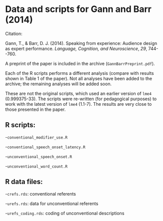 # Data and scripts for Gann and Barr (2014)

Citation:

Gann, T., & Barr, D. J. (2014).  Speaking from experience: Audience design as expert performance.  *Language, Cognition, and Neuroscience*, *29*, 744--760.

A preprint of the paper is included in the archive (`GannBarrPreprint.pdf`).

Each of the R scripts performs a different analysis (compare with results shown in Table 1 of the paper).  Not all analyses have been added to the archive; the remaining analyses will be added soon.

These are not the original scripts, which used an earlier version of `lme4` (0.999375-33).  The scripts were re-written (for pedagogical purposes) to work with the latest version of `lme4` (1.1-7).  The results are very close to those presented in the paper.

## R scripts:

-`conventional_modifier_use.R`

-`conventional_speech_onset_latency.R`

-`unconventional_speech_onset.R`

-`unconventional_word_count.R`

## R data files:

-`crefs.rds`: conventional referents                   

-`urefs.rds`: data for unconventional referents

-`urefs_coding.rds`: coding of unconventional descriptions
